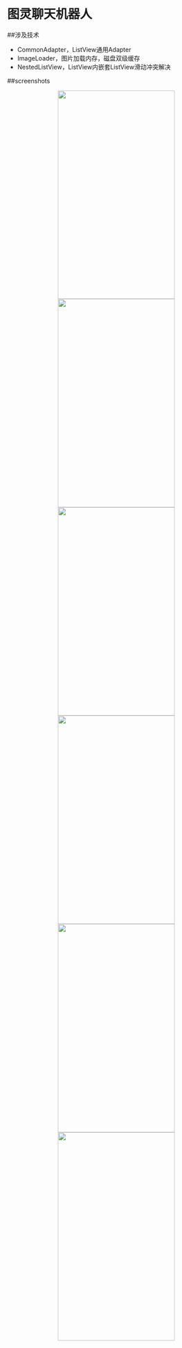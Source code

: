 图灵聊天机器人
===================

##涉及技术
+ CommonAdapter，ListView通用Adapter
+ ImageLoader，图片加载内存，磁盘双级缓存
+ NestedListView，ListView内嵌套ListView滑动冲突解决

##screenshots

<center><img src="" width="270" height="480"/></center>
<center><img src="" width="270" height="480"/></center>
<center><img src="" width="270" height="480"/></center>
<center><img src="" width="270" height="480"/></center>
<center><img src="" width="270" height="480"/></center>
<center><img src="" width="270" height="480"/></center>
